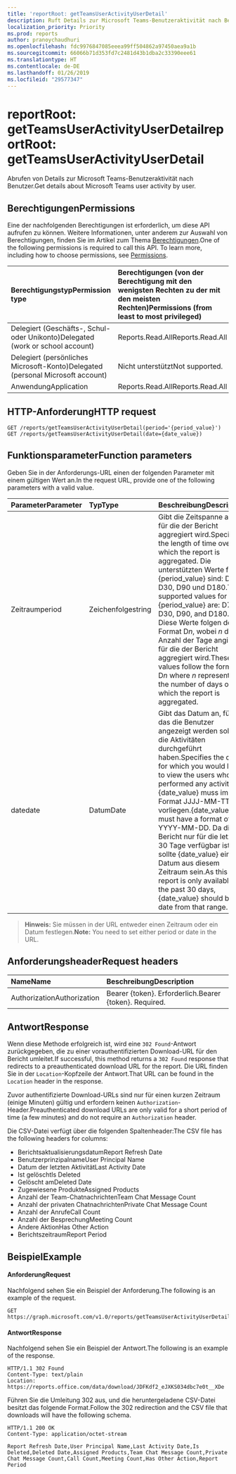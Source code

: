 ```yaml
---
title: 'reportRoot: getTeamsUserActivityUserDetail'
description: Ruft Details zur Microsoft Teams-Benutzeraktivität nach Benutzer ab.
localization_priority: Priority
ms.prod: reports
author: pranoychaudhuri
ms.openlocfilehash: fdc9976847085eeea99ff504862a97450aea9a1b
ms.sourcegitcommit: 66066b71d353fd7c2481d43b1dba2c33390eee61
ms.translationtype: HT
ms.contentlocale: de-DE
ms.lasthandoff: 01/26/2019
ms.locfileid: "29577347"
---
```

# <a name="reportroot-getteamsuseractivityuserdetail"></a><span data-ttu-id="5a395-103">reportRoot: getTeamsUserActivityUserDetail</span><span class="sxs-lookup"><span data-stu-id="5a395-103">reportRoot: getTeamsUserActivityUserDetail</span></span>

<span data-ttu-id="5a395-104">Abrufen von Details zur Microsoft Teams-Benutzeraktivität nach Benutzer.</span><span class="sxs-lookup"><span data-stu-id="5a395-104">Get details about Microsoft Teams user activity by user.</span></span>

## <a name="permissions"></a><span data-ttu-id="5a395-105">Berechtigungen</span><span class="sxs-lookup"><span data-stu-id="5a395-105">Permissions</span></span>

<span data-ttu-id="5a395-p101">Eine der nachfolgenden Berechtigungen ist erforderlich, um diese API aufrufen zu können. Weitere Informationen, unter anderem zur Auswahl von Berechtigungen, finden Sie im Artikel zum Thema [Berechtigungen](/graph/permissions-reference).</span><span class="sxs-lookup"><span data-stu-id="5a395-p101">One of the following permissions is required to call this API. To learn more, including how to choose permissions, see [Permissions](/graph/permissions-reference).</span></span>

| <span data-ttu-id="5a395-108">Berechtigungstyp</span><span class="sxs-lookup"><span data-stu-id="5a395-108">Permission type</span></span>                        | <span data-ttu-id="5a395-109">Berechtigungen (von der Berechtigung mit den wenigsten Rechten zu der mit den meisten Rechten)</span><span class="sxs-lookup"><span data-stu-id="5a395-109">Permissions (from least to most privileged)</span></span> |
| :------------------------------------- | :--------------------------------------- |
| <span data-ttu-id="5a395-110">Delegiert (Geschäfts-, Schul- oder Unikonto)</span><span class="sxs-lookup"><span data-stu-id="5a395-110">Delegated (work or school account)</span></span>     | <span data-ttu-id="5a395-111">Reports.Read.All</span><span class="sxs-lookup"><span data-stu-id="5a395-111">Reports.Read.All</span></span>                         |
| <span data-ttu-id="5a395-112">Delegiert (persönliches Microsoft-Konto)</span><span class="sxs-lookup"><span data-stu-id="5a395-112">Delegated (personal Microsoft account)</span></span> | <span data-ttu-id="5a395-113">Nicht unterstützt</span><span class="sxs-lookup"><span data-stu-id="5a395-113">Not supported.</span></span>                           |
| <span data-ttu-id="5a395-114">Anwendung</span><span class="sxs-lookup"><span data-stu-id="5a395-114">Application</span></span>                            | <span data-ttu-id="5a395-115">Reports.Read.All</span><span class="sxs-lookup"><span data-stu-id="5a395-115">Reports.Read.All</span></span>                         |

## <a name="http-request"></a><span data-ttu-id="5a395-116">HTTP-Anforderung</span><span class="sxs-lookup"><span data-stu-id="5a395-116">HTTP request</span></span>

<!-- { "blockType": "samples" } -->

```http
GET /reports/getTeamsUserActivityUserDetail(period='{period_value}')
GET /reports/getTeamsUserActivityUserDetail(date={date_value})
```

## <a name="function-parameters"></a><span data-ttu-id="5a395-117">Funktionsparameter</span><span class="sxs-lookup"><span data-stu-id="5a395-117">Function parameters</span></span>

<span data-ttu-id="5a395-118">Geben Sie in der Anforderungs-URL einen der folgenden Parameter mit einem gültigen Wert an.</span><span class="sxs-lookup"><span data-stu-id="5a395-118">In the request URL, provide one of the following parameters with a valid value.</span></span>

| <span data-ttu-id="5a395-119">Parameter</span><span class="sxs-lookup"><span data-stu-id="5a395-119">Parameter</span></span> | <span data-ttu-id="5a395-120">Typ</span><span class="sxs-lookup"><span data-stu-id="5a395-120">Type</span></span>   | <span data-ttu-id="5a395-121">Beschreibung</span><span class="sxs-lookup"><span data-stu-id="5a395-121">Description</span></span>                              |
| :-------- | :----- | :--------------------------------------- |
| <span data-ttu-id="5a395-122">Zeitraum</span><span class="sxs-lookup"><span data-stu-id="5a395-122">period</span></span>    | <span data-ttu-id="5a395-123">Zeichenfolge</span><span class="sxs-lookup"><span data-stu-id="5a395-123">string</span></span> | <span data-ttu-id="5a395-124">Gibt die Zeitspanne an, für die der Bericht aggregiert wird.</span><span class="sxs-lookup"><span data-stu-id="5a395-124">Specifies the length of time over which the report is aggregated.</span></span> <span data-ttu-id="5a395-125">Die unterstützten Werte für {period_value} sind: D7, D30, D90 und D180.</span><span class="sxs-lookup"><span data-stu-id="5a395-125">The supported values for {period_value} are: D7, D30, D90, and D180.</span></span> <span data-ttu-id="5a395-126">Diese Werte folgen dem Format D*n*, wobei *n* die Anzahl der Tage angibt, für die der Bericht aggregiert wird.</span><span class="sxs-lookup"><span data-stu-id="5a395-126">These values follow the format D*n* where *n* represents the number of days over which the report is aggregated.</span></span> |
| <span data-ttu-id="5a395-127">date</span><span class="sxs-lookup"><span data-stu-id="5a395-127">date</span></span>      | <span data-ttu-id="5a395-128">Datum</span><span class="sxs-lookup"><span data-stu-id="5a395-128">Date</span></span>   | <span data-ttu-id="5a395-129">Gibt das Datum an, für das die Benutzer angezeigt werden sollen, die Aktivitäten durchgeführt haben.</span><span class="sxs-lookup"><span data-stu-id="5a395-129">Specifies the date for which you would like to view the users who performed any activity.</span></span> <span data-ttu-id="5a395-130">{date_value} muss im Format JJJJ-MM-TT vorliegen.</span><span class="sxs-lookup"><span data-stu-id="5a395-130">{date_value} must have a format of YYYY-MM-DD.</span></span> <span data-ttu-id="5a395-131">Da dieser Bericht nur für die letzten 30 Tage verfügbar ist, sollte {date_value} ein Datum aus diesem Zeitraum sein.</span><span class="sxs-lookup"><span data-stu-id="5a395-131">As this report is only available for the past 30 days, {date_value} should be a date from that range.</span></span> |

> <span data-ttu-id="5a395-132">**Hinweis:** Sie müssen in der URL entweder einen Zeitraum oder ein Datum festlegen.</span><span class="sxs-lookup"><span data-stu-id="5a395-132">**Note:** You need to set either period or date in the URL.</span></span>

## <a name="request-headers"></a><span data-ttu-id="5a395-133">Anforderungsheader</span><span class="sxs-lookup"><span data-stu-id="5a395-133">Request headers</span></span>

| <span data-ttu-id="5a395-134">Name</span><span class="sxs-lookup"><span data-stu-id="5a395-134">Name</span></span>          | <span data-ttu-id="5a395-135">Beschreibung</span><span class="sxs-lookup"><span data-stu-id="5a395-135">Description</span></span>               |
| :------------ | :------------------------ |
| <span data-ttu-id="5a395-136">Authorization</span><span class="sxs-lookup"><span data-stu-id="5a395-136">Authorization</span></span> | <span data-ttu-id="5a395-p104">Bearer {token}. Erforderlich.</span><span class="sxs-lookup"><span data-stu-id="5a395-p104">Bearer {token}. Required.</span></span> |

## <a name="response"></a><span data-ttu-id="5a395-139">Antwort</span><span class="sxs-lookup"><span data-stu-id="5a395-139">Response</span></span>

<span data-ttu-id="5a395-140">Wenn diese Methode erfolgreich ist, wird eine `302 Found`-Antwort zurückgegeben, die zu einer vorauthentifizierten Download-URL für den Bericht umleitet.</span><span class="sxs-lookup"><span data-stu-id="5a395-140">If successful, this method returns a `302 Found` response that redirects to a preauthenticated download URL for the report.</span></span> <span data-ttu-id="5a395-141">Die URL finden Sie in der `Location`-Kopfzeile der Antwort.</span><span class="sxs-lookup"><span data-stu-id="5a395-141">That URL can be found in the `Location` header in the response.</span></span>

<span data-ttu-id="5a395-142">Zuvor authentifizierte Download-URLs sind nur für einen kurzen Zeitraum (einige Minuten) gültig und erfordern keinen `Authorization`-Header.</span><span class="sxs-lookup"><span data-stu-id="5a395-142">Preauthenticated download URLs are only valid for a short period of time (a few minutes) and do not require an `Authorization` header.</span></span>

<span data-ttu-id="5a395-143">Die CSV-Datei verfügt über die folgenden Spaltenheader:</span><span class="sxs-lookup"><span data-stu-id="5a395-143">The CSV file has the following headers for columns:</span></span>

- <span data-ttu-id="5a395-144">Berichtsaktualisierungsdatum</span><span class="sxs-lookup"><span data-stu-id="5a395-144">Report Refresh Date</span></span>
- <span data-ttu-id="5a395-145">Benutzerprinzipalname</span><span class="sxs-lookup"><span data-stu-id="5a395-145">User Principal Name</span></span>
- <span data-ttu-id="5a395-146">Datum der letzten Aktivität</span><span class="sxs-lookup"><span data-stu-id="5a395-146">Last Activity Date</span></span>
- <span data-ttu-id="5a395-147">Ist gelöscht</span><span class="sxs-lookup"><span data-stu-id="5a395-147">Is Deleted</span></span>
- <span data-ttu-id="5a395-148">Gelöscht am</span><span class="sxs-lookup"><span data-stu-id="5a395-148">Deleted Date</span></span>
- <span data-ttu-id="5a395-149">Zugewiesene Produkte</span><span class="sxs-lookup"><span data-stu-id="5a395-149">Assigned Products</span></span>
- <span data-ttu-id="5a395-150">Anzahl der Team-Chatnachrichten</span><span class="sxs-lookup"><span data-stu-id="5a395-150">Team Chat Message Count</span></span>
- <span data-ttu-id="5a395-151">Anzahl der privaten Chatnachrichten</span><span class="sxs-lookup"><span data-stu-id="5a395-151">Private Chat Message Count</span></span>
- <span data-ttu-id="5a395-152">Anzahl der Anrufe</span><span class="sxs-lookup"><span data-stu-id="5a395-152">Call Count</span></span>
- <span data-ttu-id="5a395-153">Anzahl der Besprechung</span><span class="sxs-lookup"><span data-stu-id="5a395-153">Meeting Count</span></span>
- <span data-ttu-id="5a395-154">Andere Aktion</span><span class="sxs-lookup"><span data-stu-id="5a395-154">Has Other Action</span></span>
- <span data-ttu-id="5a395-155">Berichtszeitraum</span><span class="sxs-lookup"><span data-stu-id="5a395-155">Report Period</span></span>

## <a name="example"></a><span data-ttu-id="5a395-156">Beispiel</span><span class="sxs-lookup"><span data-stu-id="5a395-156">Example</span></span>

#### <a name="request"></a><span data-ttu-id="5a395-157">Anforderung</span><span class="sxs-lookup"><span data-stu-id="5a395-157">Request</span></span>

<span data-ttu-id="5a395-158">Nachfolgend sehen Sie ein Beispiel der Anforderung.</span><span class="sxs-lookup"><span data-stu-id="5a395-158">The following is an example of the request.</span></span>

<!-- {
  "blockType": "request",
  "name": "reportroot_getteamsuseractivityuserdetail"
}-->

```http
GET https://graph.microsoft.com/v1.0/reports/getTeamsUserActivityUserDetail(period='D7')
```

#### <a name="response"></a><span data-ttu-id="5a395-159">Antwort</span><span class="sxs-lookup"><span data-stu-id="5a395-159">Response</span></span>

<span data-ttu-id="5a395-160">Nachfolgend sehen Sie ein Beispiel der Antwort.</span><span class="sxs-lookup"><span data-stu-id="5a395-160">The following is an example of the response.</span></span>

<!-- {
  "blockType": "response",
  "truncated": true,
  "@odata.type": "microsoft.graph.report"
} -->

```http
HTTP/1.1 302 Found
Content-Type: text/plain
Location: https://reports.office.com/data/download/JDFKdf2_eJXKS034dbc7e0t__XDe
```

<span data-ttu-id="5a395-161">Führen Sie die Umleitung 302 aus, und die heruntergeladene CSV-Datei besitzt das folgende Format.</span><span class="sxs-lookup"><span data-stu-id="5a395-161">Follow the 302 redirection and the CSV file that downloads will have the following schema.</span></span>

<!-- { "blockType": "ignored" } --> 

```http
HTTP/1.1 200 OK
Content-Type: application/octet-stream

Report Refresh Date,User Principal Name,Last Activity Date,Is Deleted,Deleted Date,Assigned Products,Team Chat Message Count,Private Chat Message Count,Call Count,Meeting Count,Has Other Action,Report Period
```
